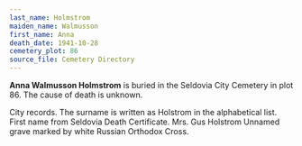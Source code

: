 ```yaml
---
last_name: Holmstrom
maiden_name: Walmusson
first_name: Anna
death_date: 1941-10-28
cemetery_plot: 86
source_file: Cemetery Directory
---
```

**Anna Walmusson  Holmstrom** is buried in the Seldovia City Cemetery in plot 86.  The cause of death is unknown.

City records. The surname is written as Holstrom in the alphabetical list. First name from Seldovia Death Certificate.
Mrs. Gus Holstrom
Unnamed grave marked by white Russian Orthodox Cross.

